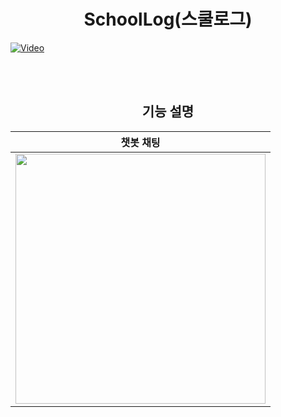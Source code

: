 # <div align="center"> SchoolLog(스쿨로그) </div>

[![Video](https://img.youtube.com/vi/kOacv1Rfq9w/maxresdefault.jpg)](https://youtu.be/kOacv1Rfq9w?si=upe7Qtt_SWF__NOk)


<br/><br/>

## <div align="center">기능 설명</div>
|챗봇 채팅|
|:---:|
|<img height="400" src="https://github.com/gamjatan9/test/assets/122338050/6438ac88-720a-45fc-81a2-b57f7abe3178">|
